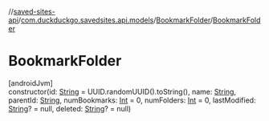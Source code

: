 //[saved-sites-api](../../../index.md)/[com.duckduckgo.savedsites.api.models](../index.md)/[BookmarkFolder](index.md)/[BookmarkFolder](-bookmark-folder.md)

# BookmarkFolder

[androidJvm]\
constructor(id: [String](https://kotlinlang.org/api/latest/jvm/stdlib/kotlin/-string/index.html) = UUID.randomUUID().toString(), name: [String](https://kotlinlang.org/api/latest/jvm/stdlib/kotlin/-string/index.html), parentId: [String](https://kotlinlang.org/api/latest/jvm/stdlib/kotlin/-string/index.html), numBookmarks: [Int](https://kotlinlang.org/api/latest/jvm/stdlib/kotlin/-int/index.html) = 0, numFolders: [Int](https://kotlinlang.org/api/latest/jvm/stdlib/kotlin/-int/index.html) = 0, lastModified: [String](https://kotlinlang.org/api/latest/jvm/stdlib/kotlin/-string/index.html)? = null, deleted: [String](https://kotlinlang.org/api/latest/jvm/stdlib/kotlin/-string/index.html)? = null)
